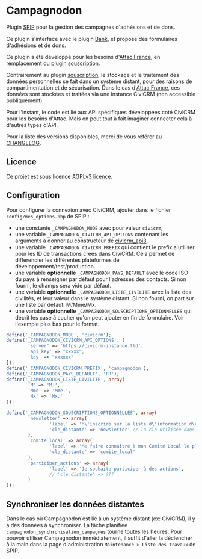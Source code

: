 # Campagnodon

Plugin [SPIP](http://www.spip.net/) pour la gestion des campagnes d'adhésions et de dons.

Ce plugin s'interface avec le plugin [Bank](https://github.com/nursit/bank>), et propose des formulaires d'adhésions et de dons.

Ce plugin a été développé pour les besoins d'[Attac France](https://france.attac.org), en remplacement du plugin [souscription](https://plugins.spip.net/souscription.html).

Contrairement au plugin [souscription](https://plugins.spip.net/souscription.html), le stockage et le traitement des données personnelles se fait dans un système distant, pour des raisons de compartimentation et de sécurisation.
Dans le cas d'[Attac France](https://france.attac.org), ces données sont stockées et traitées via une instance CiviCRM (non accessible publiquement).

Pour l'instant, le code est lié aux API spécifiques développées coté CiviCRM pour les besoins d'Attac. Mais on peut tout à fait imaginer connecter cela à d'autres types d'API.

Pour la liste des versions disponibles, merci de vous référer au [CHANGELOG](CHANGELOG.md).

## Licence

Ce projet est sous licence [AGPLv3 licence](LICENSE).

## Configuration

Pour configurer la connexion avec CiviCRM, ajouter dans le fichier
`config/mes_options.php` de SPIP :

* une constante `_CAMPAGNODON_MODE` avec pour valeur `civicrm`,
* une variable `_CAMPAGNODON_CIVICRM_API_OPTIONS` contenant les arguments à donner au constructeur de [civicrm_api3](inc/civicrm/class.api.php),
* une variable `_CAMPAGNODON_CIVICRM_PREFIX` qui contient le prefix a utiliser pour les ID de transactions créés dans CiviCRM. Cela permet de différencier les différentes plateformes de développement/test/production.
* une variable **optionnelle** `_CAMPAGNODON_PAYS_DEFAULT` avec le code ISO du pays à renseigner par défaut pour l'adresses des contacts. Si non fourni, le champs sera vide par défaut.
* une variable **optionnelle** `_CAMPAGNODON_LISTE_CIVILITE` avec la liste des civilités, et leur valeur dans le système distant. Si non fourni, on part sur une liste par défaut: M/Mme/Mx.
* une variable **optionnelle** `_CAMPAGNODON_SOUSCRIPTIONS_OPTIONNELLES` qui décrit les case à cocher qu'on peut ajouter en fin de formulaire. Voir l'exemple plus bas pour le format.

```php
define('_CAMPAGNODON_MODE', 'civicrm');
define('_CAMPAGNODON_CIVICRM_API_OPTIONS', [
        'server' => 'https://civicrm-instance.tld',
        'api_key' => "xxxxx",
        'key' => "xxxxxx"
]);
define('_CAMPAGNODON_CIVICRM_PREFIX', 'campagnodon');
define('_CAMPAGNODON_PAYS_DEFAULT', 'FR');
define('_CAMPAGNODON_LISTE_CIVILITE', array(
        'M' => 'M.',
        'Mme' => 'Mme.',
        'Mx' => 'Mx.'
));

define('_CAMPAGNODON_SOUSCRIPTIONS_OPTIONNELLES', array(
        'newsletter' => array(
                'label' => 'M\'inscrire sur la liste d\'information d\Attac France',
                'cle_distante' => 'newsletter' // la clé utilisée dans l'API distante
        ),
        'comite_local' => array(
                'label' => 'Me faire connaître à mon Comité Local le plus proche',
                'cle_distante' => 'comite_local'
        ),
        'participer_actions' => array(
                'label' => 'Je souhaite participer à des actions',
                // 'cle_distante' => ???
        )
));
```

## Synchroniser les données distantes

Dans le cas où Campagnodon est lié à un système distant (ex: CiviCRM), il y a des données à synchroniser.
La tâche planifiée `campagnodon_synchronisation_campagnes` tourne toutes les heures.
Pour pouvoir utiliser Campagnodon immédiatement, il suffit d'aller la déclencher à la main dans la page d'administration `Maintenance > Liste des travaux` de SPIP.
